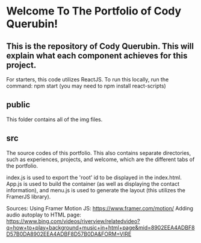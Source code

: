 # Welcome To The Portfolio of Cody Querubin!

## This is the repository of Cody Querubin. This will explain what each component achieves for this project.
For starters, this code utilizes ReactJS. To run this locally, run the command: npm start (you may need to npm install react-scripts)

## public
This folder contains all of the img files.

## src
The source codes of this portfolio. This also contains separate directories, such as experiences, projects, and welcome, which are the different tabs of the portfolio.

index.js is used to export the 'root' id to be displayed in the index.html. App.js is used to build the container (as well as displaying the contact information), and menu.js is used to generate the layout (this utilizes the FramerJS library).


Sources: 
Using Framer Motion JS: https://www.framer.com/motion/
Adding audio autoplay to HTML page: https://www.bing.com/videos/riverview/relatedvideo?q=how+to+play+background+music+in+html+page&mid=8902EEA4ADBF8D57B0DA8902EEA4ADBF8D57B0DA&FORM=VIRE




